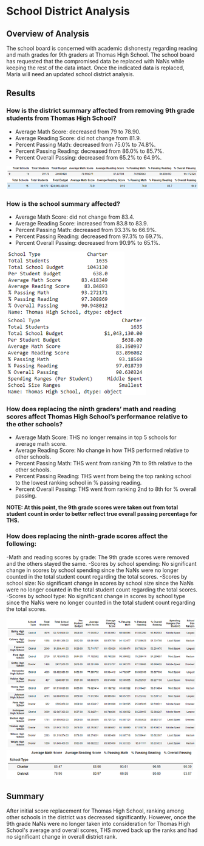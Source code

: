 # School District Analysis

## Overview of Analysis
The school board is concerned with academic dishonesty regarding reading and math grades for 9th graders at Thomas High School. The school board has requested that the compromised data be replaced with NaNs while keeping the rest of the data intact. Once the indicated data is replaced, Maria will need an updated school district analysis. 

## Results
### How is the district summary affected from removing 9th grade students from Thomas High School?
- Average Math Score: decreased from 79 to 78.90.
- Average Reading Score: did not change from 81.9.
- Percent Passing Math: decreased from 75.0% to 74.8%.
- Percent Passing Reading: decreased from 86.0% to 85.7%.
- Percent Overall Passing: decreased from 65.2% to 64.9%.

![District Summary Before](resources/district_summary_before.png)
![District Summary After](resources/district_summary_after.png)
    
### How is the school summary affected?
- Average Math Score: did not change from 83.4.
- Average Reading Score: increased from 83.8 to 83.9.
- Percent Passing Math: decreased from 93.3% to 66.9%.
- Percent Passing Reading: decreased from 97.3% to 69.7%.
- Percent Overall Passing: decreased from 90.9% to 65.1%.
    
![Thomas High School Summary Before](resources/ths_summary_before.png)
![Thomas High School Summary After](resources/ths_summary_after.png)

### How does replacing the ninth graders’ math and reading scores affect Thomas High School’s performance relative to the other schools?
- Average Math Score: THS no longer remains in top 5 schools for average math score.
- Average Reading Score: No change in how THS performed relative to other schools. 
- Percent Passing Math: THS went from ranking 7th to 9th relative to the other schools. 
- Percent Passing Reading: THS went from being the top ranking school to the lowest ranking school in % passing reading.
- Percent Overall Passing: THS went from ranking 2nd to 8th for % overall passing.
    
**NOTE: At this point, the 9th grade scores were taken out from total student count in order to better reflect true overall passing percentage for THS.**

### How does replacing the ninth-grade scores affect the following:
-Math and reading scores by grade: The 9th grade scores were removed and the others stayed the same.
-Scores by school spending: No significant change in scores by school spending since the NaNs were no longer counted in the total student count regarding the total scores. 
-Scores by school size: No significant change in scores by school size since the NaNs were no longer counted in the total student count regarding the total scores.
-Scores by school type: No significant change in scores by school type since the NaNs were no longer counted in the total student count regarding the total scores.

![District Summary by School Size and Spending](resources/district_summary_complete.png)
![District Summary by School Type](resources/district_summary_schooltype.png)


## Summary
After initial score replacement for Thomas High School, ranking among other schools in the district was decreased significantly. However, once the 9th grade NaNs were no longer taken into consideration for Thomas High School's average and overall scores, THS moved back up the ranks and had no significant change in overall district rank. 
